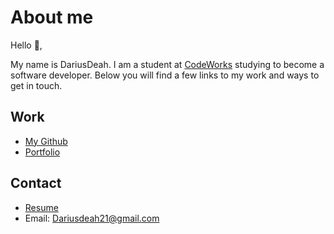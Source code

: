 # About me

Hello 👋,

My name is DariusDeah. I am a student at [CodeWorks](https://boisecodeworks.com) studying to become a software developer. Below you will find a few links to my work and ways to get in touch. 

## Work
  - [My Github](https://github.com/DariusDeah)
  - [Portfolio](https://DariusDeah.github.io/)
## Contact
  - [Resume](https://DariusDeah.github.io/resume)
  - Email: Dariusdeah21@gmail.com
  